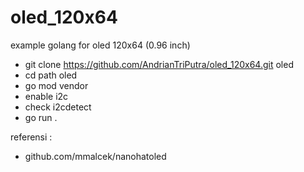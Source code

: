 # oled_120x64
example golang for oled 120x64 (0.96 inch)

- git clone https://github.com/AndrianTriPutra/oled_120x64.git oled
- cd path oled
- go mod vendor
- enable i2c
- check i2cdetect
- go run . 

referensi :
- github.com/mmalcek/nanohatoled
